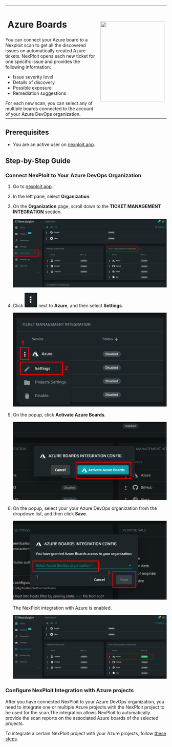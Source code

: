<table id="integrations" >
  <tr>
    <td width="70%">
      <h1>Azure Boards</h1>
    </td>
    <td width="30%" style="text-align:center" rowspan="3">
      <img src="guide/pipeline-integration/ticketing-systems/integrating-with-nexploit/media/azure/azure-boards-logo.png" width="200" height="250"></img>
    </td>
  </tr>
  <tr>
    <td style="text-align:left;vertical-align:text-top;padding:0px">
      You can connect your Azure board to a Nexploit scan to get all the discovered issues on automatically created Azure tickets. NexPloit opens each new ticket for one specific issue and provides the following information:
      <ul>
        <li>Issue severity level</li>
        <li>Details of discovery</li>
        <li>Possible exposure</li>
        <li>Remediation suggestions </li>
      </ul>
      For each new scan, you can select any of multiple boards connected to the account of your Azure DevOps organization.
    </td>
  </tr>
  <tr><td></td></tr>
</table>


## Prerequisites

* You are an active user on [nexploit.app](https://nexploit.app/). 

## Step-by-Step Guide

### Connect NexPloit to Your Azure DevOps Organization 

1. Go to [nexploit.app](https://nexploit.app).
2. In the left pane, select **Organization**. 
3. On the **Organization** page, scroll down to the **TICKET MANAGEMENT INTEGRATION** section.

    ![ticketing-management-integration](media/azure/ticketing-management-integration.png ':size=45%')

4. Click ![dots-button](media/azure/icon-button.png ':size=2%') next to **Azure**, and then select **Settings**.

    ![azure-settings](media/azure/azure-settings.png ':size=45%')

5. On the popup, click **Activate Azure Boards**.

    ![activate-boards](media/azure/activate-boards.png ':size=45%')

6. On the popup, select your your Azure DevOps organization from the dropdown list, and then click **Save**.

    ![select-azure-organization](media/azure/select-azure-organization.png ':size=45%')

    The NexPloit integration with Azure is enabled.

    ![enabled](media/azure/enabled.png ':size=45%')

### Configure NexPloit Integration with Azure projects 
After you have connected NexPloit to your Azure DevOps organization, you need to integrate one or multiple Azure projects with the NexPloit project to be used for the scan.The integration allows NexPloit to automatically provide the scan reports on the associated Azure boards of the selected projects. 

To integrate a certain NexPloit project with your Azure projects, follow [these steps](guide/pipeline-integration/ticketing-systems/adding-to-project/integrating-with-project.md).
